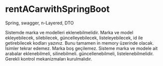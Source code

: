 # rentACarwithSpringBoot
 Spring, swagger, n-Layered, DTO

 Sistemde marka ve modelleri eklenebilmelidir.
 Marka ve model ekleyebilecek, silebilecek, güncelleyebilecek, listeleyebilecek, id ile getirebilecek kodları yazınız. Bunu tamamen in memory üzerinde olacak.
 İsimler tekrar edemez.
 Marka boş geçilemez.
 Sisteme marka ve modele ait arabalar eklenebilmeli, silinebilmeli. güncellenebilmeli, listelenebilmelidir.
 Gerekli kontrol mekanizmaları kurulmalıdır.
